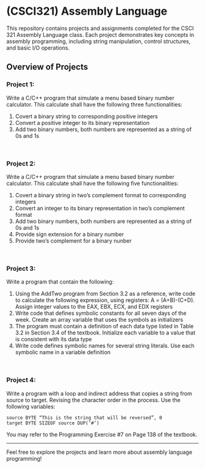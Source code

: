 # (CSCI321) Assembly Language

This repository contains projects and assignments completed for the CSCI 321 Assembly Language class. Each project demonstrates key concepts in assembly programming, including string manipulation, control structures, and basic I/O operations.

## Overview of Projects

### Project 1:
Write a C/C++ program that simulate a menu based binary number calculator. This calculate shall have the following three functionalities:
1.	Covert a binary string to corresponding positive integers
2.	Convert a positive integer to its binary representation
3.	Add two binary numbers, both numbers are represented as a string of 0s and 1s

</br>

### Project 2:
Write a C/C++ program that simulate a menu based binary number calculator. This calculate shall have the following five functionalities:
1.	Covert a binary string in two’s complement format to corresponding integers
2.	Convert an integer to its binary representation in two’s complement format
3.	Add two binary numbers, both numbers are represented as a string of 0s and 1s
4.	Provide sign extension for a binary number
5.	Provide two’s complement for a binary nunber

</br>

### Project 3:
Write a program that contain the following:
1.	Using the AddTwo program from Section 3.2 as a reference, write code to calculate the following expression, using registers: A = (A+B)-(C+D). Assign integer values to the EAX, EBX, ECX, and EDX registers
2.	Write code that defines symbolic constants for all seven days of the week. Create an array variable that uses the symbols as initializers
3.	The program must contain a definition of each data type listed in Table 3.2 in Section 3.4 of the textbook. Initialize each variable to a value that is consistent with its data type
4.	Write code defines symbolic names for several string literals. Use each symbolic name in a variable definition

</br>

### Project 4:
Write a program with a loop and indirect address that copies a string from source to target. Revising the character order in the process. Use the following variables:
  ```
  source BYTE “This is the string that will be reversed”, 0
  target BYTE SIZEOF source DUP(‘#’)
  ```
You may refer to the Programming Exercise #7 on Page 138 of the textbook.

---

Feel free to explore the projects and learn more about assembly language programming!
